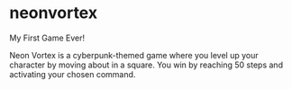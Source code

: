 # neonvortex
My First Game Ever!

Neon Vortex is a cyberpunk-themed game where you level up your character by moving about in a square. You win by reaching 50 steps and activating your chosen command. 
